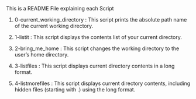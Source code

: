 This is a README File explaining each Script

1. 0-current_working_directory : This script prints the absolute path name of the current working directory.

2. 1-listit : This script displays the contents list of your current directory.

3. 2-bring_me_home : This script changes the working directory to the user’s home directory.

4. 3-listfiles : This script displays current directory contents in a long format.

5. 4-listmorefiles : This script displays current directory contents, including hidden files (starting with .) using the long format.
